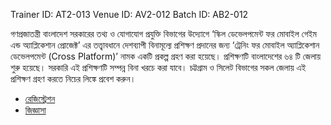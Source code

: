 Trainer ID: AT2-013
Venue ID: AV2-012
Batch ID: AB2-012

গণপ্রজাতন্ত্রী বাংলাদেশ সরকারের তথ্য ও যোগাযোগ প্রযুক্তি বিভাগের উদ্যোগে ‘স্কিল ডেভেলপমেন্ট ফর মোবাইল গেইম এন্ড অ্যাপ্লিকেশান প্রোজেক্ট’ এর তত্ত্বাবধানে দেশব্যাপী বিনামূল্যে প্রশিক্ষণ প্রদানের জন্য ‘ট্রেনিং ফর মোবাইল অ্যাপ্লিকেশান ডেভেলপমেন্ট (Cross Platform)’ নামক একটি প্রকল্প গ্রহণ করা হয়েছে। প্রশিক্ষণটি বাংলাদেশের ৬৪ টি জেলায় শুরু হয়েছে। সরকারি এই প্রশিক্ষণটি সম্পন্ন বিনা খরচে করা যাবে। চট্টগ্রাম ও সিলেট বিভাগের সকল জেলায় এই প্রশিক্ষণ গ্রহণ করতে নিচের লিঙ্কে প্রবেশ করুন।
- [রেজিস্ট্রেশন](https://basictrainingsdmga.com/registration)
- [জিজ্ঞাসা](https://basictrainingsdmga.com/faq)
